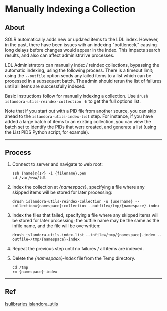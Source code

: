 # Manually Indexing a Collection

## About  

SOLR automatically adds new or updated items to the LDL index. However, in the past, there have been issues with an indexing "bottleneck," causing long delays before changes would appear in the index. This impacts search results, and also can affect administrative processes.  

LDL Administrators can manually index / reindex collections, bypassing the automatic indexing, using the following process. There is a timeout limit; using the `--outfile` option sends any failed items to a list which can be processed in a subsequent batch. The admin should rerun the list of failures until all items are successfully indexed.  

Basic instructions follow for manually indexing a collection. Use `drush islandora-utils-reindex-collection -h` to get the full options list.

Note that if you start out with a PID file from another source, you can skip ahead to the `islandora-utils-index-list` step. For instance, if you have added a large batch of items to an existing collection, you can view the batch set to identify the PIDs that were created, and generate a list (using the List PIDS Python script, for example).

- - - - -

## Process

1. Connect to server and navigate to web root:

    `ssh {name}@{IP} -i {filename}.pem`  
    `cd /var/www/ldl`  

1. Index the collection at _{namespace}_, specifying a file where any skipped items will be stored for later processing:

    `drush islandora-utils-reindex-collection -u {username} --collection={namespace}:collection --outfile=/tmp/{namespace}-index`

1. Index the files that failed, specifying a file where any skipped items will be stored for later processing; the outfile name may be the same as the infile name, and the file will be overwritten:

    `drush islandora-utils-index-list --infile=/tmp/{namespace}-index --outfile=/tmp/{namespace}-index`

1. Repeat the previous step until no failures / all items are indexed.

1. Delete the _{namespace}-index_ file from the Temp directory.

    `cd /tmp`  
    `rm {namespace}-index`  

- - - - -

## Ref  

[lsulibraries islandora_utils](https://github.com/lsulibraries/islandora_utils)
